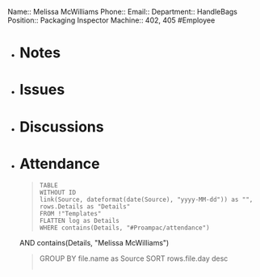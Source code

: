 Name:: Melissa McWilliams
Phone:: 
Email:: 
Department:: HandleBags
Position:: Packaging Inspector
Machine:: 402, 405
#Employee
- # Notes
- # Issues
- # Discussions
- # Attendance
  
  > ```dataview
  > TABLE
  > WITHOUT ID
  > link(Source, dateformat(date(Source), "yyyy-MM-dd")) as "",
  > rows.Details as "Details"
  > FROM !"Templates"
  > FLATTEN log as Details
  > WHERE contains(Details, "#Proampac/attendance")
   AND contains(Details, "Melissa McWilliams")
  > GROUP BY file.name as Source
  > SORT rows.file.day desc
  > ```